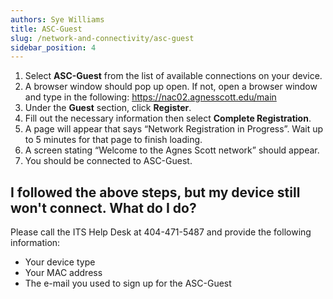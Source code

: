 ```yaml
---
authors: Sye Williams
title: ASC-Guest
slug: /network-and-connectivity/asc-guest
sidebar_position: 4
---
```


1. Select **ASC-Guest** from the list of available connections on your device.
2. A browser window should pop up open. If not, open a browser window and type in the following: https://nac02.agnesscott.edu/main  
3. Under the **Guest** section, click **Register**. 
4. Fill out the necessary information then select **Complete Registration**. 
5. A page will appear that says “Network Registration in Progress”. Wait up to 5 minutes for that page to finish loading. 
6. A screen stating “Welcome to the Agnes Scott network” should appear. 
7. You should be connected to ASC-Guest.

## I followed the above steps, but my device still won't connect. What do I do?

Please call the ITS Help Desk at 404-471-5487 and provide the following information:
- Your device type
- Your MAC address
- The e-mail you used to sign up for the ASC-Guest